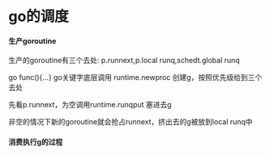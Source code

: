 # go的调度

#### 生产goroutine

生产的goroutine有三个去处: p.runnext,p.local runq,schedt.global runq

go func(){...} go关键字底层调用 runtime.newproc 创建g，按照优先级给到三个去处

先看p.runnext，为空调用runtime.runqput 塞进去g

非空的情况下新的goroutine就会抢占runnext，挤出去的g被放到local runq中

#### 消费执行g的过程